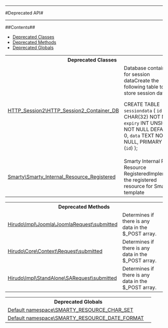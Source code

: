 - - -

#Deprecated API#

- - -

##Contents##


* <a href="#deprecated_class">Deprecated Classes</a>
* <a href="#deprecated_method">Deprecated Methods</a>
* <a href="#deprecated_global">Deprecated Globals</a>

<table id="deprecated_class" class="detail">
<tr><th colspan="2">Deprecated Classes</th></tr>
<tr><td class="name"><a href="https://github.com/JeyDotC/Hirudo-docs/blob/master/HTTP_Session2/HTTP_Session2_Container_DB.md">HTTP_Session2\HTTP_Session2_Container_DB</a></td><td class="description">Database container for session dataCreate the following table to store session data

CREATE TABLE `sessiondata` (
`id` CHAR(32) NOT NULL,
`expiry` INT UNSIGNED NOT NULL DEFAULT 0,
`data` TEXT NOT NULL,
PRIMARY KEY (`id`)
);
</td></tr>
<tr><td class="name"><a href="https://github.com/JeyDotC/Hirudo-docs/blob/master/Smarty/Smarty_Internal_Resource_Registered.md">Smarty\Smarty_Internal_Resource_Registered</a></td><td class="description">Smarty Internal Plugin Resource RegisteredImplements the registered resource for Smarty template</td></tr>
</table>

<table id="deprecated_method" class="detail">
<tr><th colspan="2" class="title">Deprecated Methods</th></tr>
<tr>
<td class="name"><a href="https://github.com/JeyDotC/Hirudo-docs/blob/master/Hirudo/Impl/Joomla/JoomlaRequest.md#submitted">Hirudo\Impl\Joomla\JoomlaRequest\submitted</a></td>
<td class="description">Determines if there is any data in the $_POST array.</td>
</tr>
<tr>
<td class="name"><a href="https://github.com/JeyDotC/Hirudo-docs/blob/master/Hirudo/Core/Context/Request.md#submitted">Hirudo\Core\Context\Request\submitted</a></td>
<td class="description">Determines if there is any data in the $_POST array.</td>
</tr>
<tr>
<td class="name"><a href="https://github.com/JeyDotC/Hirudo-docs/blob/master/Hirudo/Impl/StandAlone/SARequest.md#submitted">Hirudo\Impl\StandAlone\SARequest\submitted</a></td>
<td class="description">Determines if there is any data in the $_POST array.</td>
</tr>
</table>

<table id="deprecated_global" class="detail">
<tr><th colspan="2" class="title">Deprecated Globals</th></tr>
<tr>
<td class="name"><a href="https://github.com/JeyDotC/Hirudo-docs/blob/master/Default namespace/package-globals.md#smarty_resource_char_set">Default namespace\SMARTY_RESOURCE_CHAR_SET</a></td>
<td class="description"></td>
</tr>
<tr>
<td class="name"><a href="https://github.com/JeyDotC/Hirudo-docs/blob/master/Default namespace/package-globals.md#smarty_resource_date_format">Default namespace\SMARTY_RESOURCE_DATE_FORMAT</a></td>
<td class="description"></td>
</tr>
</table>

